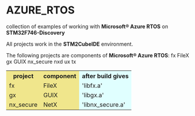 # AZURE_RTOS
collection of examples of working with <b>Microsoft® Azure RTOS</b> on <b>STM32F746-Discovery</b>

All projects work in the <b>STM2CubeIDE</b> environment.

The following projects are components of <b>Microsoft® Azure RTOS</b>:
fx        FileX
gx        GUIX
nx_secure
nxd
ux
tx

<table>
  <colgroup>
    <col span="2" style="background:Khaki"><!-- Using this construction, we set the background color for the first two columns of the table.-->
    <col style="background-color:LightCyan"><!-- Set the background color for the next (one) table column-->
  </colgroup>
  <tr>
    <th>project</th>
    <th>component</th>
    <th>after build gives</th>
  </tr>
  <tr>
    <td>fx</td>
    <td>FileX</td>
    <td>'libfx.a'</td>
  </tr>
  <tr>
    <td>gx</td>
    <td>GUIX</td>
    <td>'libgx.a'</td>
  </tr>
  <tr>
    <td>nx_secure</td>
    <td>NetX</td>
    <td>'libnx_secure.a'</td>
  </tr>
</table>

